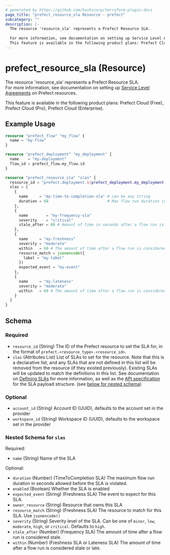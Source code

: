 ```yaml
---
# generated by https://github.com/hashicorp/terraform-plugin-docs
page_title: "prefect_resource_sla Resource - prefect"
subcategory: ""
description: |-
  The resource 'resource_sla' represents a Prefect Resource SLA.
  
  For more information, see documentation on setting up Service Level Agreements https://docs.prefect.io/v3/automate/events/slas on Prefect resources.
  This feature is available in the following product plans: Prefect Cloud (Free), Prefect Cloud (Pro), Prefect Cloud (Enterprise).
---
```


# prefect_resource_sla (Resource)

The resource 'resource_sla' represents a Prefect Resource SLA.
<br>
For more information, see documentation on setting up [Service Level Agreements](https://docs.prefect.io/v3/automate/events/slas) on Prefect resources.


This feature is available in the following product plans: Prefect Cloud (Free), Prefect Cloud (Pro), Prefect Cloud (Enterprise).

## Example Usage

```terraform
resource "prefect_flow" "my_flow" {
  name = "my-flow"
}

resource "prefect_deployment" "my_deployment" {
  name    = "my-deployment"
  flow_id = prefect_flow.my_flow.id
}

resource "prefect_resource_sla" "slas" {
  resource_id = "prefect.deployment.${prefect_deployment.my_deployment.id}"
  slas = [
    {
      name     = "my-time-to-completion-sla" # can be any string
      duration = 60                          # Max flow run duration in seconds before SLA is violated
    },
    {
      name        = "my-frequency-sla"
      severity    = "critical"
      stale_after = 60 # Amount of time in seconds after a flow run is considered stale
    },
    {
      name     = "my-freshness"
      severity = "moderate"
      within   = 60 # The amount of time after a flow run is considered stale.
      resource_match = jsonencode({
        label = "my-label"
      })
      expected_event = "my-event"
    },
    {
      name     = "my-lateness"
      severity = "moderate"
      within   = 60 # The amount of time after a flow run is considered stale.
    }
  ]
}
```

<!-- schema generated by tfplugindocs -->
## Schema

### Required

- `resource_id` (String) The ID of the Prefect resource to set the SLA for, in the format of `prefect.<resource_type>.<resource_id>`.
- `slas` (Attributes List) List of SLAs to set for the resource. Note that this is a declarative list, and any SLAs that are not defined in this list will be removed from the resource (if they existed previously). Existing SLAs will be updated to match the definitions in this list. See documentation on [Defining SLAs](https://docs.prefect.io/v3/automate/events/slas#defining-slas) for more information, as well as the [API specification](https://app.prefect.cloud/api/docs#tag/SLAs/operation/apply_slas_api_accounts__account_id__workspaces__workspace_id__slas_apply_resource_slas__resource_id__post) for the SLA payload structure. (see [below for nested schema](#nestedatt--slas))

### Optional

- `account_id` (String) Account ID (UUID), defaults to the account set in the provider
- `workspace_id` (String) Workspace ID (UUID), defaults to the workspace set in the provider

<a id="nestedatt--slas"></a>
### Nested Schema for `slas`

Required:

- `name` (String) Name of the SLA

Optional:

- `duration` (Number) (TimeToCompletion SLA) The maximum flow run duration in seconds allowed before the SLA is violated.
- `enabled` (Boolean) Whether the SLA is enabled
- `expected_event` (String) (Freshness SLA) The event to expect for this SLA.
- `owner_resource` (String) Resource that owns this SLA
- `resource_match` (String) (Freshness SLA) The resource to match for this SLA. Use `jsonencode()`
- `severity` (String) Severity level of the SLA. Can be one of `minor`, `low`, `moderate`, `high`, or `critical`. Defaults to `high`.
- `stale_after` (Number) (Frequency SLA) The amount of time after a flow run is considered stale.
- `within` (Number) (Freshness SLA or Lateness SLA) The amount of time after a flow run is considered stale or late.
